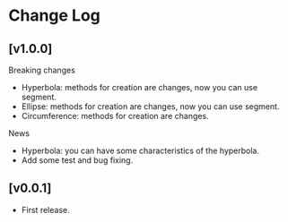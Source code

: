 # Change Log

## [v1.0.0]

Breaking changes
- Hyperbola: methods for creation are changes, now you can use segment.
- Ellipse: methods for creation are changes, now you can use segment.
- Circumference: methods for creation are changes.

News
- Hyperbola: you can have some characteristics of the hyperbola.
- Add some test and bug fixing.

## [v0.0.1]
- First release.
